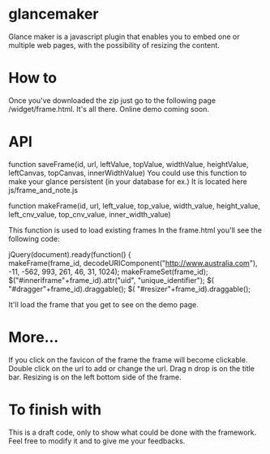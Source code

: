 glancemaker
===========

Glance maker is a javascript plugin that enables you to embed one or multiple web pages, with the possibility of resizing the content.

How to
===========
Once you've downloaded the zip just go to the following page /widget/frame.html.
It's all there.
Online demo coming soon.

API
===========
function saveFrame(id, url, leftValue, topValue, widthValue, heightValue, leftCanvas, topCanvas, innerWidthValue)
You could use this function to make your glance persistent (in your database for ex.)
It is located here js/frame_and_note.js

function makeFrame(id, url, left_value, top_value, width_value, height_value, left_cnv_value, top_cnv_value, inner_width_value)


This function is used to load existing frames
In the frame.html you'll see the following code:


jQuery(document).ready(function() {  
  makeFrame(frame_id, decodeURIComponent("http://www.australia.com"), -11, -562, 993, 261, 46, 31, 1024);
  makeFrameSet(frame_id);
  $("#inneriframe"+frame_id).attr("uid", "unique_identifier");
  $( "#dragger"+frame_id).draggable();
  $( "#resizer"+frame_id).draggable();

It'll load the frame that you get to see on the demo page.

More...
===========
If you click on the favicon of the frame the frame will become clickable.
Double click on the url to add or change the url.
Drag n drop is on the title bar.
Resizing is on the left bottom side of the frame.

To finish with
===========
This is a draft code, only to show what could be done with the framework.
Feel free to modify it and to give me your feedbacks.

